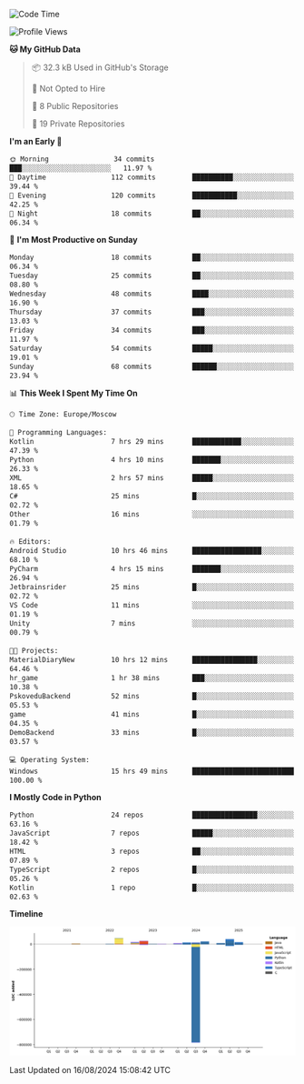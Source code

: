 <!--START_SECTION:waka-->
![Code Time](http://img.shields.io/badge/Code%20Time-464%20hrs%2017%20mins-blue)

![Profile Views](http://img.shields.io/badge/Profile%20Views-7-blue)

**🐱 My GitHub Data** 

> 📦 32.3 kB Used in GitHub's Storage 
 > 
> 🚫 Not Opted to Hire
 > 
> 📜 8 Public Repositories 
 > 
> 🔑 19 Private Repositories 
 > 
**I'm an Early 🐤** 

```text
🌞 Morning                34 commits          ███░░░░░░░░░░░░░░░░░░░░░░   11.97 % 
🌆 Daytime                112 commits         ██████████░░░░░░░░░░░░░░░   39.44 % 
🌃 Evening                120 commits         ███████████░░░░░░░░░░░░░░   42.25 % 
🌙 Night                  18 commits          ██░░░░░░░░░░░░░░░░░░░░░░░   06.34 % 
```
📅 **I'm Most Productive on Sunday** 

```text
Monday                   18 commits          ██░░░░░░░░░░░░░░░░░░░░░░░   06.34 % 
Tuesday                  25 commits          ██░░░░░░░░░░░░░░░░░░░░░░░   08.80 % 
Wednesday                48 commits          ████░░░░░░░░░░░░░░░░░░░░░   16.90 % 
Thursday                 37 commits          ███░░░░░░░░░░░░░░░░░░░░░░   13.03 % 
Friday                   34 commits          ███░░░░░░░░░░░░░░░░░░░░░░   11.97 % 
Saturday                 54 commits          █████░░░░░░░░░░░░░░░░░░░░   19.01 % 
Sunday                   68 commits          ██████░░░░░░░░░░░░░░░░░░░   23.94 % 
```


📊 **This Week I Spent My Time On** 

```text
🕑︎ Time Zone: Europe/Moscow

💬 Programming Languages: 
Kotlin                   7 hrs 29 mins       ████████████░░░░░░░░░░░░░   47.39 % 
Python                   4 hrs 10 mins       ███████░░░░░░░░░░░░░░░░░░   26.33 % 
XML                      2 hrs 57 mins       █████░░░░░░░░░░░░░░░░░░░░   18.65 % 
C#                       25 mins             █░░░░░░░░░░░░░░░░░░░░░░░░   02.72 % 
Other                    16 mins             ░░░░░░░░░░░░░░░░░░░░░░░░░   01.79 % 

🔥 Editors: 
Android Studio           10 hrs 46 mins      █████████████████░░░░░░░░   68.10 % 
PyCharm                  4 hrs 15 mins       ███████░░░░░░░░░░░░░░░░░░   26.94 % 
Jetbrainsrider           25 mins             █░░░░░░░░░░░░░░░░░░░░░░░░   02.72 % 
VS Code                  11 mins             ░░░░░░░░░░░░░░░░░░░░░░░░░   01.19 % 
Unity                    7 mins              ░░░░░░░░░░░░░░░░░░░░░░░░░   00.79 % 

🐱‍💻 Projects: 
MaterialDiaryNew         10 hrs 12 mins      ████████████████░░░░░░░░░   64.46 % 
hr_game                  1 hr 38 mins        ███░░░░░░░░░░░░░░░░░░░░░░   10.38 % 
PskoveduBackend          52 mins             █░░░░░░░░░░░░░░░░░░░░░░░░   05.53 % 
game                     41 mins             █░░░░░░░░░░░░░░░░░░░░░░░░   04.35 % 
DemoBackend              33 mins             █░░░░░░░░░░░░░░░░░░░░░░░░   03.57 % 

💻 Operating System: 
Windows                  15 hrs 49 mins      █████████████████████████   100.00 % 
```

**I Mostly Code in Python** 

```text
Python                   24 repos            ████████████████░░░░░░░░░   63.16 % 
JavaScript               7 repos             █████░░░░░░░░░░░░░░░░░░░░   18.42 % 
HTML                     3 repos             ██░░░░░░░░░░░░░░░░░░░░░░░   07.89 % 
TypeScript               2 repos             █░░░░░░░░░░░░░░░░░░░░░░░░   05.26 % 
Kotlin                   1 repo              █░░░░░░░░░░░░░░░░░░░░░░░░   02.63 % 
```



**Timeline**

![Lines of Code chart](https://raw.githubusercontent.com/adlemx/adlemx/main/assets/bar_graph.png)


 Last Updated on 16/08/2024 15:08:42 UTC
<!--END_SECTION:waka-->
